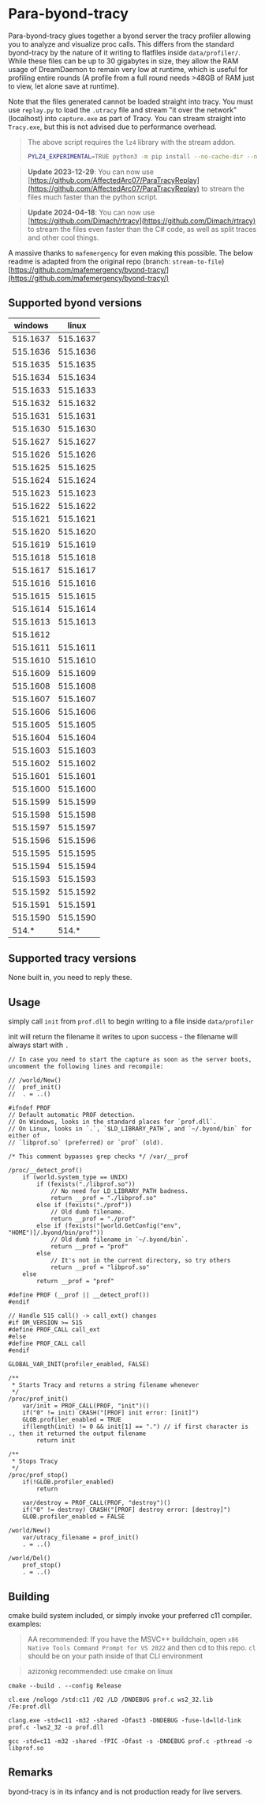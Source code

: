 # Para-byond-tracy

Para-byond-tracy glues together a byond server the tracy profiler allowing you to analyze and visualize proc calls. This differs from the standard byond-tracy by the nature of it writing to flatfiles inside `data/profiler/`. While these files can be up to 30 gigabytes in size, they allow the RAM usage of DreamDaemon to remain very low at runtime, which is useful for profiling entire rounds (A profile from a full round needs >48GB of RAM just to view, let alone save at runtime).

Note that the files generated cannot be loaded straight into tracy. You must use `replay.py` to load the `.utracy` file and stream "it over the network" (localhost) into `capture.exe` as part of Tracy. You can stream straight into `Tracy.exe`, but this is not advised due to performance overhead.

> The above script requires the `lz4` library with the stream addon. 
> ```bash
> PYLZ4_EXPERIMENTAL=TRUE python3 -m pip install --no-cache-dir --no-binary lz4 lz4
> ```

> **Update 2023-12-29**: You can now use [https://github.com/AffectedArc07/ParaTracyReplay](https://github.com/AffectedArc07/ParaTracyReplay) to stream the files much faster than the python script.

> **Update 2024-04-18**: You can now use [https://github.com/Dimach/rtracy](https://github.com/Dimach/rtracy) to stream the files even faster than the C# code, as well as split traces and other cool things.

A massive thanks to `mafemergency` for even making this possible. The below readme is adapted from the original repo (branch: `stream-to-file`) [https://github.com/mafemergency/byond-tracy/](https://github.com/mafemergency/byond-tracy/)

## Supported byond versions

| windows  | linux    |
| -------- | -------- |
| 515.1637 | 515.1637 |
| 515.1636 | 515.1636 |
| 515.1635 | 515.1635 |
| 515.1634 | 515.1634 |
| 515.1633 | 515.1633 |
| 515.1632 | 515.1632 |
| 515.1631 | 515.1631 |
| 515.1630 | 515.1630 |
| 515.1627 | 515.1627 |
| 515.1626 | 515.1626 |
| 515.1625 | 515.1625 |
| 515.1624 | 515.1624 |
| 515.1623 | 515.1623 |
| 515.1622 | 515.1622 |
| 515.1621 | 515.1621 |
| 515.1620 | 515.1620 |
| 515.1619 | 515.1619 |
| 515.1618 | 515.1618 |
| 515.1617 | 515.1617 |
| 515.1616 | 515.1616 |
| 515.1615 | 515.1615 |
| 515.1614 | 515.1614 |
| 515.1613 | 515.1613 |
| 515.1612 |          |
| 515.1611 | 515.1611 |
| 515.1610 | 515.1610 |
| 515.1609 | 515.1609 |
| 515.1608 | 515.1608 |
| 515.1607 | 515.1607 |
| 515.1606 | 515.1606 |
| 515.1605 | 515.1605 |
| 515.1604 | 515.1604 |
| 515.1603 | 515.1603 |
| 515.1602 | 515.1602 |
| 515.1601 | 515.1601 |
| 515.1600 | 515.1600 |
| 515.1599 | 515.1599 |
| 515.1598 | 515.1598 |
| 515.1597 | 515.1597 |
| 515.1596 | 515.1596 |
| 515.1595 | 515.1595 |
| 515.1594 | 515.1594 |
| 515.1593 | 515.1593 |
| 515.1592 | 515.1592 |
| 515.1591 | 515.1591 |
| 515.1590 | 515.1590 |
| 514.*    | 514.*    |

## Supported tracy versions

None built in, you need to reply these.

## Usage

simply call `init` from `prof.dll` to begin writing to a file inside `data/profiler`

init will return the filename it writes to upon success - the filename will always start with `.`

```dm
// In case you need to start the capture as soon as the server boots, uncomment the following lines and recompile:

// /world/New()
// 	prof_init()
// 	. = ..()

#ifndef PROF
// Default automatic PROF detection.
// On Windows, looks in the standard places for `prof.dll`.
// On Linux, looks in `.`, `$LD_LIBRARY_PATH`, and `~/.byond/bin` for either of
// `libprof.so` (preferred) or `prof` (old).

/* This comment bypasses grep checks */ /var/__prof

/proc/__detect_prof()
	if (world.system_type == UNIX)
		if (fexists("./libprof.so"))
			// No need for LD_LIBRARY_PATH badness.
			return __prof = "./libprof.so"
		else if (fexists("./prof"))
			// Old dumb filename.
			return __prof = "./prof"
		else if (fexists("[world.GetConfig("env", "HOME")]/.byond/bin/prof"))
			// Old dumb filename in `~/.byond/bin`.
			return __prof = "prof"
		else
			// It's not in the current directory, so try others
			return __prof = "libprof.so"
	else
		return __prof = "prof"

#define PROF (__prof || __detect_prof())
#endif

// Handle 515 call() -> call_ext() changes
#if DM_VERSION >= 515
#define PROF_CALL call_ext
#else
#define PROF_CALL call
#endif

GLOBAL_VAR_INIT(profiler_enabled, FALSE)

/**
 * Starts Tracy and returns a string filename whenever
 */
/proc/prof_init()
	var/init = PROF_CALL(PROF, "init")()
	if("0" != init) CRASH("[PROF] init error: [init]")
	GLOB.profiler_enabled = TRUE
	if(length(init) != 0 && init[1] == ".") // if first character is ., then it returned the output filename
		return init

/**
 * Stops Tracy
 */
/proc/prof_stop()
	if(!GLOB.profiler_enabled)
		return

	var/destroy = PROF_CALL(PROF, "destroy")()
	if("0" != destroy) CRASH("[PROF] destroy error: [destroy]")
	GLOB.profiler_enabled = FALSE

/world/New()
    var/utracy_filename = prof_init()
    . = ..()

/world/Del()
    prof_stop()
    . = ..()
```

## Building

cmake build system included, or simply invoke your preferred c11 compiler.
examples:

> AA recommended: If you have the MSVC++ buildchain, open `x86 Native Tools Command Prompt for VS 2022` and then cd to this repo. `cl` should be on your path inside of that CLI environment

> azizonkg recommended: use cmake on linux

```console
cmake --build . --config Release
```


```console
cl.exe /nologo /std:c11 /O2 /LD /DNDEBUG prof.c ws2_32.lib /Fe:prof.dll
```

```console
clang.exe -std=c11 -m32 -shared -Ofast3 -DNDEBUG -fuse-ld=lld-link prof.c -lws2_32 -o prof.dll
```

```console
gcc -std=c11 -m32 -shared -fPIC -Ofast -s -DNDEBUG prof.c -pthread -o libprof.so
```

## Remarks

byond-tracy is in its infancy and is not production ready for live servers.
